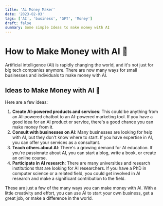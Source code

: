```yaml
---
title: 'Ai Money Maker'
date: '2023-02-03'
tags: ['AI', 'business', 'GPT', 'Money']
draft: false
summary: Some simple Ideas to make money with AI
---
```



# How to Make Money with AI 💸

Artificial intelligence (AI) is rapidly changing the world, and it's not just for big tech companies anymore. There are now many ways for small businesses and individuals to make money with AI.

## Ideas to Make Money with AI 🚀

Here are a few ideas:

1. **Create AI-powered products and services**: This could be anything from an AI-powered chatbot to an AI-powered marketing tool. If you have a good idea for an AI product or service, there's a good chance you can make money from it.
2. **Consult with businesses on AI**: Many businesses are looking for help with AI, but they don't know where to start. If you have expertise in AI, you can offer your services as a consultant.
3. **Teach others about AI**: There's a growing demand for AI education. If you're passionate about AI, you can start a blog, write a book, or create an online course.
4. **Participate in AI research**: There are many universities and research institutions that are looking for AI researchers. If you have a PhD in computer science or a related field, you could get involved in AI research and make a significant contribution to the field.

These are just a few of the many ways you can make money with AI. With a little creativity and effort, you can use AI to start your own business, get a great job, or make a difference in the world.